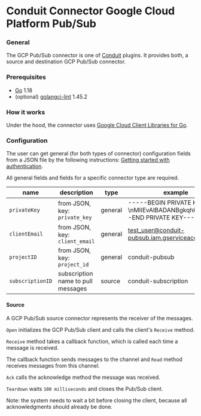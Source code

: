 # Conduit Connector Google Cloud Platform Pub/Sub

### General
The GCP Pub/Sub connector is one of [Conduit](https://github.com/ConduitIO/conduit) plugins. It provides both, a source and destination GCP Pub/Sub connector.

### Prerequisites
- [Go](https://go.dev/) 1.18
- (optional) [golangci-lint](https://github.com/golangci/golangci-lint) 1.45.2

### How it works

Under the hood, the connector uses [Google Cloud Client Libraries for Go](https://github.com/googleapis/google-cloud-go).

### Configuration
The user can get general (for both types of connector) configuration fields from a JSON file by the following instructions: [Getting started with authentication](https://cloud.google.com/docs/authentication/getting-started).

All general fields and fields for a specific connector type are required.

| name             | description                        | type    | example                                                                        |
|------------------|------------------------------------|---------|--------------------------------------------------------------------------------|
| `privateKey`     | from JSON, key: `private_key`      | general | -----BEGIN PRIVATE KEY-----\nMIIEvAIBADANBgkqhkiG\n-----END PRIVATE KEY-----\n |
| `clientEmail`    | from JSON, key: `client_email`     | general | test_user@conduit-pubsub.iam.gserviceaccount.com                               |
| `projectID`      | from JSON, key: `project_id`       | general | conduit-pubsub                                                                 |
| `subscriptionID` | subscription name to pull messages | source  | conduit-subscription                                                           |

#### Source

A GCP Pub/Sub source connector represents the receiver of the messages.

`Open` initializes the GCP Pub/Sub client and calls the client's `Receive` method.

`Receive` method takes a callback function, which is called each time a message is received.

The callback function sends messages to the channel and `Read` method receives messages from this channel.

`Ack` calls the acknowledge method the message was received.

`Teardown` waits `100 milliseconds` and closes the Pub/Sub client.

Note: the system needs to wait a bit before closing the client, because all acknowledgments should already be done.